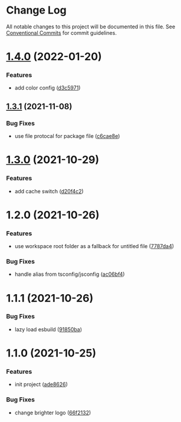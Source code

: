 # Change Log

All notable changes to this project will be documented in this file.
See [Conventional Commits](https://conventionalcommits.org) for commit guidelines.

# [1.4.0](https://github.com/ambar/vscode-bundle-size/compare/bundle-size@1.3.1...bundle-size@1.4.0) (2022-01-20)


### Features

* add color config ([d3c5971](https://github.com/ambar/vscode-bundle-size/commit/d3c5971))





## [1.3.1](https://github.com/ambar/vscode-bundle-size/compare/bundle-size@1.3.0...bundle-size@1.3.1) (2021-11-08)


### Bug Fixes

* use file protocal for package file ([c6cae8e](https://github.com/ambar/vscode-bundle-size/commit/c6cae8e2d888a6e6c1e1c383e077ee8581a51cc0))





# [1.3.0](https://github.com/ambar/vscode-bundle-size/compare/bundle-size@1.2.0...bundle-size@1.3.0) (2021-10-29)


### Features

* add cache switch ([d20f4c2](https://github.com/ambar/vscode-bundle-size/commit/d20f4c2eca03c22cafd2fd19b187b81d8315a3b2))





# 1.2.0 (2021-10-26)

### Features

- use workspace root folder as a fallback for untitled file ([7787da4](https://github.com/ambar/vscode-bundle-size/commit/7787da4))

### Bug Fixes

- handle alias from tsconfig/jsconfig ([ac06bf4](https://github.com/ambar/vscode-bundle-size/commit/ac06bf4))

# 1.1.1 (2021-10-26)

### Bug Fixes

- lazy load esbuild ([91850ba](https://github.com/ambar/vscode-bundle-size/commit/91850ba397426af5bc403812d7938dda4e720145))

# 1.1.0 (2021-10-25)

### Features

- init project ([ade8626](https://github.com/ambar/vscode-bundle-size/commit/ade862610240d6950fd81c29a0dccc5c8459df94))

### Bug Fixes

- change brighter logo ([66f2132](https://github.com/ambar/vscode-bundle-size/commit/66f2132417d722c2c6a79ddd36d6b14f330769bd))

